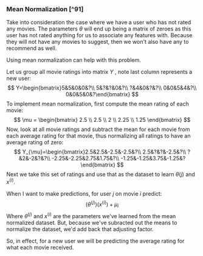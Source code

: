 ### Mean Normalization [^91]

Take into consideration the case where we have a user who has not rated any movies.  The  parameters $\theta$ will end up being a matrix of zeroes as this user has not rated anything for us to associate any features with. Because they will not have any movies to suggest, then we won't also have any to recommend as well.

Using mean normalization can help with this problem. 

Let us group all movie ratings into matrix $Y$ , note last column represents a new user:
$$
Y=\begin{bmatrix}5&5&0&0&?\\ 5&?&?&0&?\\ ?&4&0&?&?\\ 0&0&5&4&?\\ 0&0&5&0&?\end{bmatrix}
$$
To implement mean normalization, first compute the mean rating of each movie:
$$
\mu = \begin{bmatrix} 2.5 \\ 2.5 \\ 2 \\ 2.25 \\ 1.25 \end{bmatrix}
$$
Now, look at all movie ratings and subtract the mean for each movie from each average rating for that movie, thus normalizing all ratings to have an average rating of zero:
$$
Y_{\mu}=\begin{bmatrix}2.5&2.5&-2.5&-2.5&?\\ 2.5&?&?&-2.5&?\\ ?&2&-2&?&?\\ -2.25&-2.25&2.75&1.75&?\\ -1.25&-1.25&3.75&-1.25&?\end{bmatrix}
$$
Next we take this set of ratings and use that as the dataset to learn $\theta{(j)}$ and $x^{(i)}$.

When I want to make predictions, for user $j$ on movie $i$ predict:
$$
(\theta^{(j)})(x^{(i)})+\mu_i
$$
Where $\theta^{(j)}$ and $x^{(i)}$ are the parameters we've learned from the mean normalized dataset.  But, because we've subracted out the means to normalize the dataset, we'd add back that adjusting factor.

So, in effect, for a new user we will be predicting the average rating for what each movie received.
